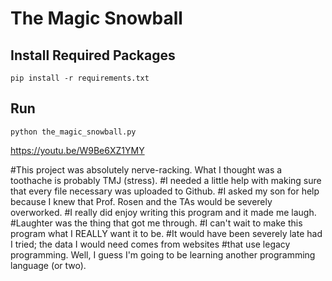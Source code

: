 # The Magic Snowball

## Install Required Packages

`pip install -r requirements.txt`

## Run

`python the_magic_snowball.py`

https://youtu.be/W9Be6XZ1YMY 

#This project was absolutely nerve-racking. What I thought was a toothache is probably TMJ (stress).
#I needed a little help with making sure that every file necessary was uploaded to Github.
#I asked my son for help because I knew that Prof. Rosen and the TAs would be severely overworked.
#I really did enjoy writing this program and it made me laugh.
#Laughter was the thing that got me through.
#I can't wait to make this program what I REALLY want it to be.
#It would have been severely late had I tried; the data I would need comes from websites
#that use legacy programming. Well, I guess I'm going to be learning another programming language (or two).
